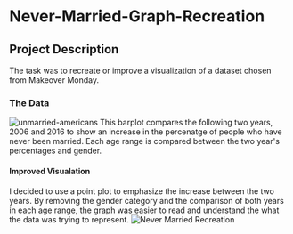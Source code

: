 # Never-Married-Graph-Recreation
## Project Description
The task was to recreate or improve a visualization of a dataset chosen from Makeover Monday.
### The Data
![unmarried-americans](https://user-images.githubusercontent.com/104885846/174539317-67fdf15d-197b-4f0c-a816-28306b125dcb.jpg)
This barplot compares the following two years, 2006 and 2016 to show an increase in the percenatge of people who have never been married. Each age range is compared between the two year's percentages and gender.

#### Improved Visualation
I decided to use a point plot to emphasize the increase between the two years. By removing the gender category and the comparison of both years in each age range, the graph was easier to read and understand the what the data was trying to represent.
![Never Married Recreation](https://user-images.githubusercontent.com/104885846/174685732-19a14df8-d60d-4bc2-88fe-fc78e795d93d.png)
